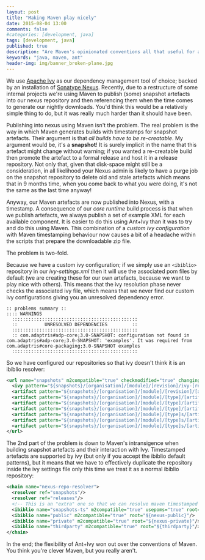 ```yaml
---
layout: post
title: "Making Maven play nicely"
date: 2015-08-04 13:00
comments: false
#categories: [development, java]
tags: [development, java]
published: true
description: "Are Maven's opinionated conventions all that useful for any semi-complex build environment?"
keywords: "java, maven, ant"
header-img: img/banner_broken-plane.jpg
---
```


We use [Apache Ivy][] as our dependency management tool of choice; backed by an installation of [Sonatype Nexus][]. Recently, due to a restructure of some internal projects we're using Maven to publish (some) snapshot artefacts into our nexus repository and then referencing them when the time comes to generate our nightly downloads. You'd think this would be a relatively simple thing to do, but it was really much harder than it should have been.

<!-- more -->

Publishing into nexus using Maven isn't the problem. The real problem is the way in which Maven generates builds with timestamps for snapshot artefacts. Their argument is that _all builds have to be re-creatable_. My argument would be, it's a __snapshot__! It is surely implicit in the name that this artefact might change without warning; if you wanted a re-creatable build then promote the artefact to a formal release and host it in a release repository. Not only that, given that disk-space might still be a consideration, in all likelihood your Nexus admin is likely to have a purge job on the snapshot repository to delete old and stale artefacts which means that in 9 months time, when you come back to what you were doing, it's not the same as the last time anyway!

Anyway, our Maven artefacts are now published into Nexus, with a timestamp. A consequence of our _core runtime_ build process is that when we publish artefacts, we always publish a set of example XML for each available component. It is easier to do this using Ant+Ivy than it was to try and do this using Maven. This combination of a _custom ivy configuration_ with Maven timestamping behaviour now causes a bit of a headache within the scripts that prepare the downloadable zip file.

The problem is two-fold.

Because we have a custom ivy configuration; if we simply use an `<ibiblio>` repository in our _ivy-settings.xml_ then it will use the associated pom files by default (we are creating these for our own artefacts, because we want to play nice with others). This means that the ivy resolution phase never checks the associated ivy file, which means that we never find our custom ivy configurations giving you an unresolved dependency error.

```console
:: problems summary ::
:::: WARNINGS
  ::::::::::::::::::::::::::::::::::::::::::::::
  ::          UNRESOLVED DEPENDENCIES         ::
  ::::::::::::::::::::::::::::::::::::::::::::::
  :: com.adaptris#adp-core;3.0-SNAPSHOT: configuration not found in com.adaptris#adp-core;3.0-SNAPSHOT: 'examples'. It was required from com.adaptris#core-packaging;3.0-SNAPSHOT examples
  ::::::::::::::::::::::::::::::::::::::::::::::
```

So we have configured our repositories so that ivy doesn't think it is an ibiblio resolver:


```xml
<url name="snapshots" m2compatible="true" checkmodified="true" changingPattern=".*SNAPSHOT.*">
  <ivy pattern="${snapshots}/[organisation]/[module]/[revision]/ivy-[revision].xml"/>
  <artifact pattern="${snapshots}/[organisation]/[module]/[revision]/[artifact]-[revision].[ext]"/>
  <artifact pattern="${snapshots}/[organisation]/[module]/[type]/[artifact]-[revision].[ext]"/>
  <artifact pattern="${snapshots}/[organisation]/[module]/[type]/[artifact]-[revision]-[classifier].[ext]"/>
  <artifact pattern="${snapshots}/[organisation]/[module]/[type]/[artifact]-[revision]-[type].[ext]"/>
  <artifact pattern="${snapshots}/[organisation]/[module]/[type]s/[artifact]-[revision].[ext]"/>
  <artifact pattern="${snapshots}/[organisation]/[module]/[type]s/[artifact]-[revision]-[classifier].[ext]"/>
  <artifact pattern="${snapshots}/[organisation]/[module]/[type]s/[artifact]-[revision]-[type].[ext]"/>
</url>
```

The 2nd part of the problem is down to Maven's intransigence when building snapshot artefacts and their interaction with Ivy. Timestamped artefacts are supported by ivy (but only if you accept the ibiblio default patterns), but it means that we have to effectively duplicate the repository inside the ivy settings file only this time we treat it as a normal ibiblio repository:

```xml
<chain name="nexus-repo-resolver">
  <resolver ref="snapshots"/>
  <resolver ref="releases"/>
  <!-- This is an "extra" one so that we can resolve maven timestamped snapshots !! -->
  <ibiblio name="snapshots-ts" m2compatible="true" usepoms="true" root="${snapshots}" changingPattern=".*SNAPSHOT.*" checkmodified="true"/>
  <ibiblio name="public" m2compatible="true" root="${nexus-public}"/>
  <ibiblio name="private" m2compatible="true" root="${nexus-private}"/>
  <ibiblio name="thirdparty" m2compatible="true" root="${thirdparty}"/>
</chain>
```

In the end; the flexibility of Ant+Ivy won out over the conventions of Maven. You think you're clever Maven, but you really aren't.

[Sonatype Nexus]: http://www.sonatype.org/nexus/
[Apache Ivy]: http://ant.apache.org/ivy



